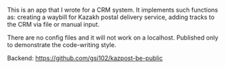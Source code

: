 This is an app that I wrote for a CRM system. It implements such functions as: creating a waybill for Kazakh postal delivery service, adding tracks to the CRM via file or manual input. 

There are no config files and it will not work on a localhost. Published only to demonstrate the code-writing style.

Backend: https://github.com/gsi102/kazpost-be-public
